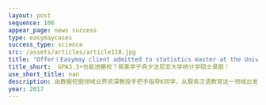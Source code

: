 ```yaml
---
layout: post
sequence: 106
appear_page: news success
type: easymaycases
success_type: science
src: /assets/articles/article118.jpg
title: "Offer丨Easymay client admitted to statistics master at the University of Pennsylvania"
title_short:  GPA3.3+也能进藤校？易美学子宾夕法尼亚大学统计学硕士录取！
use_short_title: nan
description: 由数据挖掘领域业界资深教授手把手指导K同学，从服务汉语教育这一领域出发，制订数据收集模型，应用关联规则分析，预测某种全新教学方法对教学效果的提升作用等，并指导K同学应用业界最前沿的数据可视化工具制作部分研究报告。高强度的科研经历让K同学收获了对行业前沿工具的熟练应用能力，K同学严谨的工作态度及高质量的研究报告更让他获得了该教授分量十足的推荐信。
year: 2017
---
```


